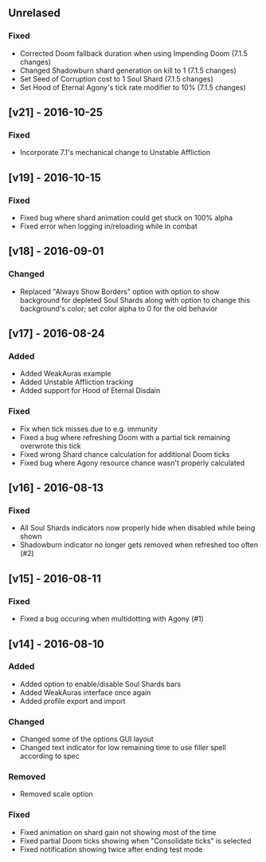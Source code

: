 ## Unrelased
### Fixed
- Corrected Doom fallback duration when using Impending Doom (7.1.5 changes)
- Changed Shadowburn shard generation on kill to 1 (7.1.5 changes)
- Set Seed of Corruption cost to 1 Soul Shard (7.1.5 changes)
- Set Hood of Eternal Agony's tick rate modifier to 10% (7.1.5 changes)

## [v21] - 2016-10-25
### Fixed
- Incorporate 7.1's mechanical change to Unstable Affliction

## [v19] - 2016-10-15
### Fixed
- Fixed bug where shard animation could get stuck on 100% alpha
- Fixed error when logging in/reloading while in combat

## [v18] - 2016-09-01
### Changed
- Replaced "Always Show Borders" option with option to show background for depleted Soul Shards along with option to change this background's color; set color alpha to 0 for the old behavior

## [v17] - 2016-08-24
### Added
- Added WeakAuras example
- Added Unstable Affliction tracking
- Added support for Hood of Eternal Disdain

### Fixed
- Fix when tick misses due to e.g. immunity
- Fixed a bug where refreshing Doom with a partial tick remaining overwrote this tick
- Fixed wrong Shard chance calculation for additional Doom ticks
- Fixed bug where Agony resource chance wasn't properly calculated

## [v16] - 2016-08-13
### Fixed
- All Soul Shards indicators now properly hide when disabled while being shown
- Shadowburn indicator no longer gets removed when refreshed too often (#2)

## [v15] - 2016-08-11
### Fixed
- Fixed a bug occuring when multidotting with Agony (#1)

## [v14] - 2016-08-10
### Added
- Added option to enable/disable Soul Shards bars
- Added WeakAuras interface once again
- Added profile export and import

### Changed
- Changed some of the options GUI layout
- Changed text indicator for low remaining time to use filler spell according to spec

### Removed
- Removed scale option

### Fixed
- Fixed animation on shard gain not showing most of the time
- Fixed partial Doom ticks showing when "Consolidate ticks" is selected
- Fixed notification showing twice after ending test mode
